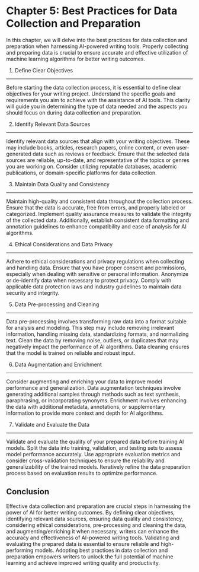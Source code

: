 Chapter 5: Best Practices for Data Collection and Preparation
=============================================================

In this chapter, we will delve into the best practices for data collection and preparation when harnessing AI-powered writing tools. Properly collecting and preparing data is crucial to ensure accurate and effective utilization of machine learning algorithms for better writing outcomes.

1. Define Clear Objectives
--------------------------

Before starting the data collection process, it is essential to define clear objectives for your writing project. Understand the specific goals and requirements you aim to achieve with the assistance of AI tools. This clarity will guide you in determining the type of data needed and the aspects you should focus on during data collection and preparation.

2. Identify Relevant Data Sources
---------------------------------

Identify relevant data sources that align with your writing objectives. These may include books, articles, research papers, online content, or even user-generated data such as reviews or feedback. Ensure that the selected data sources are reliable, up-to-date, and representative of the topics or genres you are working on. Consider utilizing reputable databases, academic publications, or domain-specific platforms for data collection.

3. Maintain Data Quality and Consistency
----------------------------------------

Maintain high-quality and consistent data throughout the collection process. Ensure that the data is accurate, free from errors, and properly labeled or categorized. Implement quality assurance measures to validate the integrity of the collected data. Additionally, establish consistent data formatting and annotation guidelines to enhance compatibility and ease of analysis for AI algorithms.

4. Ethical Considerations and Data Privacy
------------------------------------------

Adhere to ethical considerations and privacy regulations when collecting and handling data. Ensure that you have proper consent and permissions, especially when dealing with sensitive or personal information. Anonymize or de-identify data when necessary to protect privacy. Comply with applicable data protection laws and industry guidelines to maintain data security and integrity.

5. Data Pre-processing and Cleaning
-----------------------------------

Data pre-processing involves transforming raw data into a format suitable for analysis and modeling. This step may include removing irrelevant information, handling missing data, standardizing formats, and normalizing text. Clean the data by removing noise, outliers, or duplicates that may negatively impact the performance of AI algorithms. Data cleaning ensures that the model is trained on reliable and robust input.

6. Data Augmentation and Enrichment
-----------------------------------

Consider augmenting and enriching your data to improve model performance and generalization. Data augmentation techniques involve generating additional samples through methods such as text synthesis, paraphrasing, or incorporating synonyms. Enrichment involves enhancing the data with additional metadata, annotations, or supplementary information to provide more context and depth for AI algorithms.

7. Validate and Evaluate the Data
---------------------------------

Validate and evaluate the quality of your prepared data before training AI models. Split the data into training, validation, and testing sets to assess model performance accurately. Use appropriate evaluation metrics and consider cross-validation techniques to ensure the reliability and generalizability of the trained models. Iteratively refine the data preparation process based on evaluation results to optimize performance.

Conclusion
----------

Effective data collection and preparation are crucial steps in harnessing the power of AI for better writing outcomes. By defining clear objectives, identifying relevant data sources, ensuring data quality and consistency, considering ethical considerations, pre-processing and cleaning the data, and augmenting/enriching it when necessary, writers can enhance the accuracy and effectiveness of AI-powered writing tools. Validating and evaluating the prepared data is essential to ensure reliable and high-performing models. Adopting best practices in data collection and preparation empowers writers to unlock the full potential of machine learning and achieve improved writing quality and productivity.
